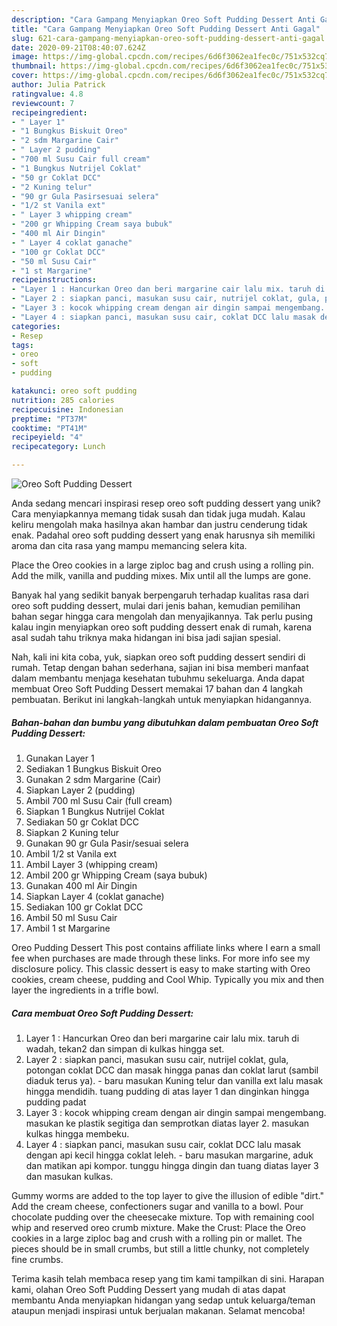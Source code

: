 ```yaml
---
description: "Cara Gampang Menyiapkan Oreo Soft Pudding Dessert Anti Gagal"
title: "Cara Gampang Menyiapkan Oreo Soft Pudding Dessert Anti Gagal"
slug: 621-cara-gampang-menyiapkan-oreo-soft-pudding-dessert-anti-gagal
date: 2020-09-21T08:40:07.624Z
image: https://img-global.cpcdn.com/recipes/6d6f3062ea1fec0c/751x532cq70/oreo-soft-pudding-dessert-foto-resep-utama.jpg
thumbnail: https://img-global.cpcdn.com/recipes/6d6f3062ea1fec0c/751x532cq70/oreo-soft-pudding-dessert-foto-resep-utama.jpg
cover: https://img-global.cpcdn.com/recipes/6d6f3062ea1fec0c/751x532cq70/oreo-soft-pudding-dessert-foto-resep-utama.jpg
author: Julia Patrick
ratingvalue: 4.8
reviewcount: 7
recipeingredient:
- " Layer 1"
- "1 Bungkus Biskuit Oreo"
- "2 sdm Margarine Cair"
- " Layer 2 pudding"
- "700 ml Susu Cair full cream"
- "1 Bungkus Nutrijel Coklat"
- "50 gr Coklat DCC"
- "2 Kuning telur"
- "90 gr Gula Pasirsesuai selera"
- "1/2 st Vanila ext"
- " Layer 3 whipping cream"
- "200 gr Whipping Cream saya bubuk"
- "400 ml Air Dingin"
- " Layer 4 coklat ganache"
- "100 gr Coklat DCC"
- "50 ml Susu Cair"
- "1 st Margarine"
recipeinstructions:
- "Layer 1 : Hancurkan Oreo dan beri margarine cair lalu mix. taruh di wadah, tekan2 dan simpan di kulkas hingga set."
- "Layer 2 : siapkan panci, masukan susu cair, nutrijel coklat, gula, potongan coklat DCC dan masak hingga panas dan coklat larut (sambil diaduk terus ya). baru masukan Kuning telur dan vanilla ext lalu masak hingga mendidih. tuang pudding di atas layer 1 dan dinginkan hingga pudding padat"
- "Layer 3 : kocok whipping cream dengan air dingin sampai mengembang. masukan ke plastik segitiga dan semprotkan diatas layer 2. masukan kulkas hingga membeku."
- "Layer 4 : siapkan panci, masukan susu cair, coklat DCC lalu masak dengan api kecil hingga coklat leleh.  baru masukan margarine, aduk dan matikan api kompor. tunggu hingga dingin dan tuang diatas layer 3 dan masukan kulkas."
categories:
- Resep
tags:
- oreo
- soft
- pudding

katakunci: oreo soft pudding 
nutrition: 285 calories
recipecuisine: Indonesian
preptime: "PT37M"
cooktime: "PT41M"
recipeyield: "4"
recipecategory: Lunch

---
```



![Oreo Soft Pudding Dessert](https://img-global.cpcdn.com/recipes/6d6f3062ea1fec0c/751x532cq70/oreo-soft-pudding-dessert-foto-resep-utama.jpg)

Anda sedang mencari inspirasi resep oreo soft pudding dessert yang unik? Cara menyiapkannya memang tidak susah dan tidak juga mudah. Kalau keliru mengolah maka hasilnya akan hambar dan justru cenderung tidak enak. Padahal oreo soft pudding dessert yang enak harusnya sih memiliki aroma dan cita rasa yang mampu memancing selera kita.

Place the Oreo cookies in a large ziploc bag and crush using a rolling pin. Add the milk, vanilla and pudding mixes. Mix until all the lumps are gone.

Banyak hal yang sedikit banyak berpengaruh terhadap kualitas rasa dari oreo soft pudding dessert, mulai dari jenis bahan, kemudian pemilihan bahan segar hingga cara mengolah dan menyajikannya. Tak perlu pusing kalau ingin menyiapkan oreo soft pudding dessert enak di rumah, karena asal sudah tahu triknya maka hidangan ini bisa jadi sajian spesial.


Nah, kali ini kita coba, yuk, siapkan oreo soft pudding dessert sendiri di rumah. Tetap dengan bahan sederhana, sajian ini bisa memberi manfaat dalam membantu menjaga kesehatan tubuhmu sekeluarga. Anda dapat membuat Oreo Soft Pudding Dessert memakai 17 bahan dan 4 langkah pembuatan. Berikut ini langkah-langkah untuk menyiapkan hidangannya.

<!--inarticleads1-->

##### Bahan-bahan dan bumbu yang dibutuhkan dalam pembuatan Oreo Soft Pudding Dessert:

1. Gunakan  Layer 1
1. Sediakan 1 Bungkus Biskuit Oreo
1. Gunakan 2 sdm Margarine (Cair)
1. Siapkan  Layer 2 (pudding)
1. Ambil 700 ml Susu Cair (full cream)
1. Siapkan 1 Bungkus Nutrijel Coklat
1. Sediakan 50 gr Coklat DCC
1. Siapkan 2 Kuning telur
1. Gunakan 90 gr Gula Pasir/sesuai selera
1. Ambil 1/2 st Vanila ext
1. Ambil  Layer 3 (whipping cream)
1. Ambil 200 gr Whipping Cream (saya bubuk)
1. Gunakan 400 ml Air Dingin
1. Siapkan  Layer 4 (coklat ganache)
1. Sediakan 100 gr Coklat DCC
1. Ambil 50 ml Susu Cair
1. Ambil 1 st Margarine


Oreo Pudding Dessert This post contains affiliate links where I earn a small fee when purchases are made through these links. For more info see my disclosure policy. This classic dessert is easy to make starting with Oreo cookies, cream cheese, pudding and Cool Whip. Typically you mix and then layer the ingredients in a trifle bowl. 

<!--inarticleads2-->

##### Cara membuat Oreo Soft Pudding Dessert:

1. Layer 1 : Hancurkan Oreo dan beri margarine cair lalu mix. taruh di wadah, tekan2 dan simpan di kulkas hingga set.
1. Layer 2 : siapkan panci, masukan susu cair, nutrijel coklat, gula, potongan coklat DCC dan masak hingga panas dan coklat larut (sambil diaduk terus ya). - baru masukan Kuning telur dan vanilla ext lalu masak hingga mendidih. tuang pudding di atas layer 1 dan dinginkan hingga pudding padat
1. Layer 3 : kocok whipping cream dengan air dingin sampai mengembang. masukan ke plastik segitiga dan semprotkan diatas layer 2. masukan kulkas hingga membeku.
1. Layer 4 : siapkan panci, masukan susu cair, coklat DCC lalu masak dengan api kecil hingga coklat leleh. -  baru masukan margarine, aduk dan matikan api kompor. tunggu hingga dingin dan tuang diatas layer 3 dan masukan kulkas.


Gummy worms are added to the top layer to give the illusion of edible &#34;dirt.&#34; Add the cream cheese, confectioners sugar and vanilla to a bowl. Pour chocolate pudding over the cheesecake mixture. Top with remaining cool whip and reserved oreo crumb mixture. Make the Crust: Place the Oreo cookies in a large ziploc bag and crush with a rolling pin or mallet. The pieces should be in small crumbs, but still a little chunky, not completely fine crumbs. 

Terima kasih telah membaca resep yang tim kami tampilkan di sini. Harapan kami, olahan Oreo Soft Pudding Dessert yang mudah di atas dapat membantu Anda menyiapkan hidangan yang sedap untuk keluarga/teman ataupun menjadi inspirasi untuk berjualan makanan. Selamat mencoba!
